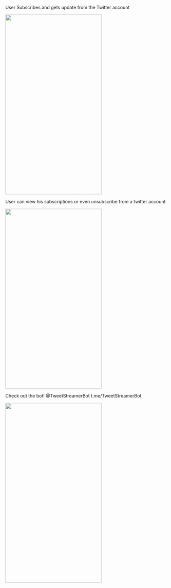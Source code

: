 User Subscribes and gets update from the Twitter account  

<img src="https://user-images.githubusercontent.com/84120092/193036381-267e5ec6-9986-4d23-84c0-554070d22522.jpeg" width="300" height="560">



User can view his subscriptions or even unsubscribe from a twitter account  

<img src="https://user-images.githubusercontent.com/84120092/193036442-12b0e145-e1fe-44e2-8e8a-d9ce202c0f98.jpeg" width="300" height="560">



Check out the bot!
@TweetStreamerBot  t.me/TweetStreamerBot  

<img src="https://user-images.githubusercontent.com/84120092/193036478-410f57b2-a4b8-4749-bef1-2a6341a9a2fd.jpeg" width="300" height="560">
